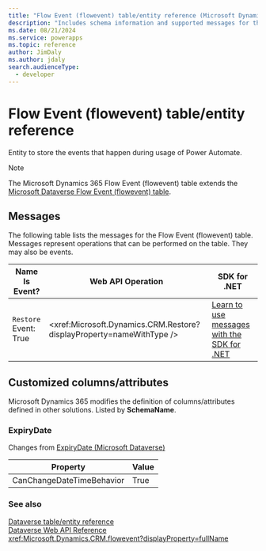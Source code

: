 ```yaml
---
title: "Flow Event (flowevent) table/entity reference (Microsoft Dynamics 365)"
description: "Includes schema information and supported messages for the Flow Event (flowevent) table/entity with Microsoft Dynamics 365."
ms.date: 08/21/2024
ms.service: powerapps
ms.topic: reference
author: JimDaly
ms.author: jdaly
search.audienceType: 
  - developer
---
```


# Flow Event (flowevent) table/entity reference

Entity to store the events that happen during usage of Power Automate.

> [!NOTE]
> The Microsoft Dynamics 365 Flow Event (flowevent) table extends the [Microsoft Dataverse Flow Event (flowevent) table](/power-apps/developer/data-platform/reference/entities/flowevent).


## Messages

The following table lists the messages for the Flow Event (flowevent) table.
Messages represent operations that can be performed on the table. They may also be events.

| Name <br />Is Event? |Web API Operation |SDK for .NET |
| ---- | ----- |----- |
| `Restore`<br />Event: True |<xref:Microsoft.Dynamics.CRM.Restore?displayProperty=nameWithType /> |[Learn to use messages with the SDK for .NET](/power-apps/developer/data-platform/org-service/use-messages)|


## Customized columns/attributes

Microsoft Dynamics 365 modifies the definition of columns/attributes defined in other solutions. Listed by **SchemaName**.

### <a name="BKMK_ExpiryDate"></a> ExpiryDate

Changes from [ExpiryDate (Microsoft Dataverse)](/power-apps/developer/data-platform/reference/entities/flowevent#BKMK_ExpiryDate)

|Property|Value|
|---|---|
|CanChangeDateTimeBehavior|True|




### See also

[Dataverse table/entity reference](../about-entity-reference.md)  
[Dataverse Web API Reference](/power-apps/developer/data-platform/webapi/reference/about)   
<xref:Microsoft.Dynamics.CRM.flowevent?displayProperty=fullName>
